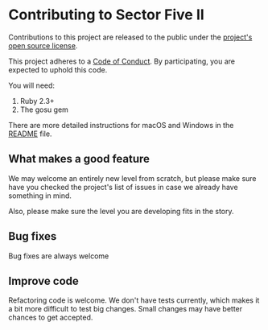 Contributing to Sector Five II
==============================

Contributions to this project are released to the public under the
[project's open source license](LICENSE).

This project adheres to a [Code of Conduct][code-of-conduct]. By
participating, you are expected to uphold this code.

[code-of-conduct]: ./CODE_OF_CONDUCT.md

You will need:

1. Ruby 2.3+
2. The gosu gem

There are more detailed instructions for macOS and Windows in the
[README] file.

[README]: ./README.md

## What makes a good feature

We may welcome an entirely new level from scratch, but please make sure
have you checked the project's list of issues in case we already have
something in mind.

Also, please make sure the level you are developing fits in the story.

## Bug fixes

Bug fixes are always welcome

## Improve code

Refactoring code is welcome. We don't have tests currently, which makes
it a bit more difficult to test big changes. Small changes may have
better chances to get accepted.

